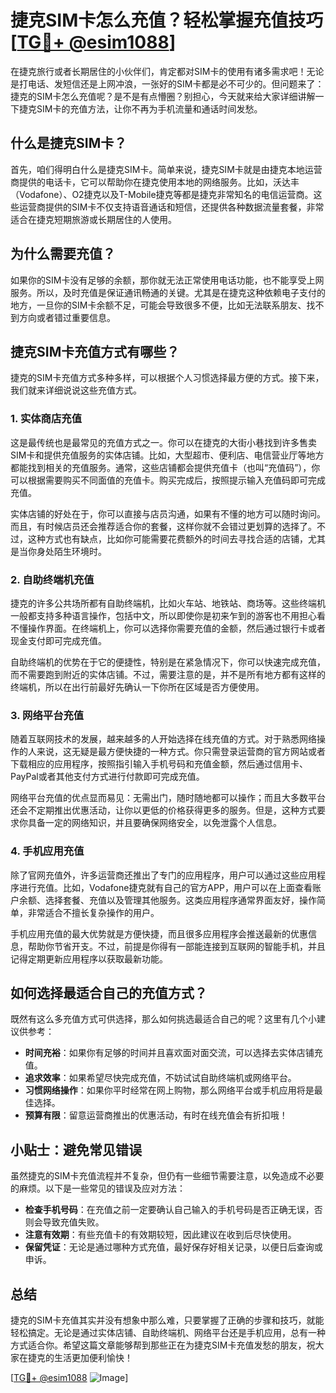 # 捷克SIM卡怎么充值？轻松掌握充值技巧[[TG💪+ @esim1088](https://t.me/s/esim1088)]

在捷克旅行或者长期居住的小伙伴们，肯定都对SIM卡的使用有诸多需求吧！无论是打电话、发短信还是上网冲浪，一张好的SIM卡都是必不可少的。但问题来了：捷克的SIM卡怎么充值呢？是不是有点懵圈？别担心，今天就来给大家详细讲解一下捷克SIM卡的充值方法，让你不再为手机流量和通话时间发愁。

## 什么是捷克SIM卡？

首先，咱们得明白什么是捷克SIM卡。简单来说，捷克SIM卡就是由捷克本地运营商提供的电话卡，它可以帮助你在捷克使用本地的网络服务。比如，沃达丰（Vodafone）、O2捷克以及T-Mobile捷克等都是捷克非常知名的电信运营商。这些运营商提供的SIM卡不仅支持语音通话和短信，还提供各种数据流量套餐，非常适合在捷克短期旅游或长期居住的人使用。

## 为什么需要充值？

如果你的SIM卡没有足够的余额，那你就无法正常使用电话功能，也不能享受上网服务。所以，及时充值是保证通讯畅通的关键。尤其是在捷克这种依赖电子支付的地方，一旦你的SIM卡余额不足，可能会导致很多不便，比如无法联系朋友、找不到方向或者错过重要信息。

## 捷克SIM卡充值方式有哪些？

捷克的SIM卡充值方式多种多样，可以根据个人习惯选择最方便的方式。接下来，我们就来详细说说这些充值方式。

### 1. 实体商店充值

这是最传统也是最常见的充值方式之一。你可以在捷克的大街小巷找到许多售卖SIM卡和提供充值服务的实体店铺。比如，大型超市、便利店、电信营业厅等地方都能找到相关的充值服务。通常，这些店铺都会提供充值卡（也叫“充值码”），你可以根据需要购买不同面值的充值卡。购买完成后，按照提示输入充值码即可完成充值。

实体店铺的好处在于，你可以直接与店员沟通，如果有不懂的地方可以随时询问。而且，有时候店员还会推荐适合你的套餐，这样你就不会错过更划算的选择了。不过，这种方式也有缺点，比如你可能需要花费额外的时间去寻找合适的店铺，尤其是当你身处陌生环境时。

### 2. 自助终端机充值

捷克的许多公共场所都有自助终端机，比如火车站、地铁站、商场等。这些终端机一般都支持多种语言操作，包括中文，所以即使你是初来乍到的游客也不用担心看不懂操作界面。在终端机上，你可以选择你需要充值的金额，然后通过银行卡或者现金支付即可完成充值。

自助终端机的优势在于它的便捷性，特别是在紧急情况下，你可以快速完成充值，而不需要跑到附近的实体店铺。不过，需要注意的是，并不是所有地方都有这样的终端机，所以在出行前最好先确认一下你所在区域是否方便使用。

### 3. 网络平台充值

随着互联网技术的发展，越来越多的人开始选择在线充值的方式。对于熟悉网络操作的人来说，这无疑是最方便快捷的一种方式。你只需登录运营商的官方网站或者下载相应的应用程序，按照指引输入手机号码和充值金额，然后通过信用卡、PayPal或者其他支付方式进行付款即可完成充值。

网络平台充值的优点显而易见：无需出门，随时随地都可以操作；而且大多数平台还会不定期推出优惠活动，让你以更低的价格获得更多的服务。但是，这种方式要求你具备一定的网络知识，并且要确保网络安全，以免泄露个人信息。

### 4. 手机应用充值

除了官网充值外，许多运营商还推出了专门的应用程序，用户可以通过这些应用程序进行充值。比如，Vodafone捷克就有自己的官方APP，用户可以在上面查看账户余额、选择套餐、充值以及管理其他服务。这类应用程序通常界面友好，操作简单，非常适合不擅长复杂操作的用户。

手机应用充值的最大优势就是方便快捷，而且很多应用程序会推送最新的优惠信息，帮助你节省开支。不过，前提是你得有一部能连接到互联网的智能手机，并且记得定期更新应用程序以获取最新功能。

## 如何选择最适合自己的充值方式？

既然有这么多充值方式可供选择，那么如何挑选最适合自己的呢？这里有几个小建议供参考：

- **时间充裕**：如果你有足够的时间并且喜欢面对面交流，可以选择去实体店铺充值。
- **追求效率**：如果希望尽快完成充值，不妨试试自助终端机或网络平台。
- **习惯网络操作**：如果你平时经常在网上购物，那么网络平台或手机应用将是最佳选择。
- **预算有限**：留意运营商推出的优惠活动，有时在线充值会有折扣哦！

## 小贴士：避免常见错误

虽然捷克的SIM卡充值流程并不复杂，但仍有一些细节需要注意，以免造成不必要的麻烦。以下是一些常见的错误及应对方法：

- **检查手机号码**：在充值之前一定要确认自己输入的手机号码是否正确无误，否则会导致充值失败。
- **注意有效期**：有些充值卡的有效期较短，因此建议在收到后尽快使用。
- **保留凭证**：无论是通过哪种方式充值，最好保存好相关记录，以便日后查询或申诉。

## 总结

捷克的SIM卡充值其实并没有想象中那么难，只要掌握了正确的步骤和技巧，就能轻松搞定。无论是通过实体店铺、自助终端机、网络平台还是手机应用，总有一种方式适合你。希望这篇文章能够帮到那些正在为捷克SIM卡充值发愁的朋友，祝大家在捷克的生活更加便利愉快！

[[TG💪+ @esim1088](https://t.me/s/esim1088) ![Image](https://i.postimg.cc/4NQfJmqS/Snipaste-2025-05-13-00-14-12.png)]